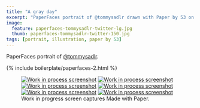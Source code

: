 ```yaml
---
title: "A gray day"
excerpt: "PaperFaces portrait of @tommysadlr drawn with Paper by 53 on an iPad."
image: 
  feature: paperfaces-tommysadlr-twitter-lg.jpg
  thumb: paperfaces-tommysadlr-twitter-150.jpg
tags: [portrait, illustration, paper by 53]
---
```


PaperFaces portrait of [@tommysadlr](http://twitter.com/tommysadlr).

{% include boilerplate/paperfaces-2.html %}

<figure class="third">
	<a href="{{ site.url }}/images/paperfaces-tommysadlr-process-1-lg.jpg"><img src="{{ site.url }}/images/paperfaces-tommysadlr-process-1-600.jpg" alt="Work in process screenshot"></a>
	<a href="{{ site.url }}/images/paperfaces-tommysadlr-process-2-lg.jpg"><img src="{{ site.url }}/images/paperfaces-tommysadlr-process-2-600.jpg" alt="Work in process screenshot"></a>
	<a href="{{ site.url }}/images/paperfaces-tommysadlr-process-3-lg.jpg"><img src="{{ site.url }}/images/paperfaces-tommysadlr-process-3-600.jpg" alt="Work in process screenshot"></a>
	<a href="{{ site.url }}/images/paperfaces-tommysadlr-process-4-lg.jpg"><img src="{{ site.url }}/images/paperfaces-tommysadlr-process-4-600.jpg" alt="Work in process screenshot"></a>
	<a href="{{ site.url }}/images/paperfaces-tommysadlr-process-5-lg.jpg"><img src="{{ site.url }}/images/paperfaces-tommysadlr-process-5-600.jpg" alt="Work in process screenshot"></a>
	<a href="{{ site.url }}/images/paperfaces-tommysadlr-process-6-lg.jpg"><img src="{{ site.url }}/images/paperfaces-tommysadlr-process-6-600.jpg" alt="Work in process screenshot"></a>
	<figcaption>Work in progress screen captures Made with Paper.</figcaption>
</figure>